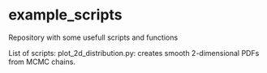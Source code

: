 # example_scripts
Repository with some usefull scripts and functions

List of scripts:
plot_2d_distribution.py: creates smooth 2-dimensional PDFs from MCMC chains.
